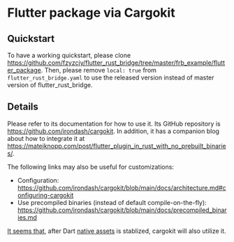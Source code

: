 # Flutter package via Cargokit

## Quickstart

To have a working quickstart,
please clone https://github.com/fzyzcjy/flutter_rust_bridge/tree/master/frb_example/flutter_package.
Then, please remove `local: true` from `flutter_rust_bridge.yaml` to use the released version instead of master version of flutter_rust_bridge.

## Details

Please refer to its documentation for how to use it.
Its GitHub repository is https://github.com/irondash/cargokit.
In addition, it has a companion blog about how to integrate it at https://matejknopp.com/post/flutter_plugin_in_rust_with_no_prebuilt_binaries/.

The following links may also be useful for customizations:

* Configuration: https://github.com/irondash/cargokit/blob/main/docs/architecture.md#configuring-cargokit
* Use precompiled binaries (instead of default compile-on-the-fly): https://github.com/irondash/cargokit/blob/main/docs/precompiled_binaries.md

[It seems that](https://github.com/irondash/cargokit/issues/39#issuecomment-1831584430),
after Dart [native assets](native-assets) is stablized,
cargokit will also utilize it.
